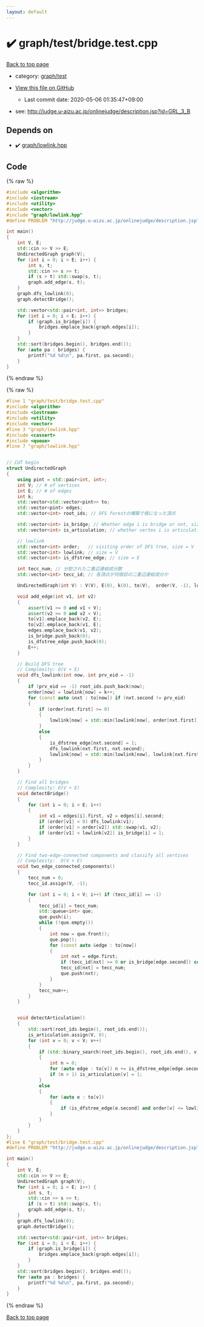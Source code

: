 ```yaml
---
layout: default
---
```


<!-- mathjax config similar to math.stackexchange -->
<script type="text/javascript" async
  src="https://cdnjs.cloudflare.com/ajax/libs/mathjax/2.7.5/MathJax.js?config=TeX-MML-AM_CHTML">
</script>
<script type="text/x-mathjax-config">
  MathJax.Hub.Config({
    TeX: { equationNumbers: { autoNumber: "AMS" }},
    tex2jax: {
      inlineMath: [ ['$','$'] ],
      processEscapes: true
    },
    "HTML-CSS": { matchFontHeight: false },
    displayAlign: "left",
    displayIndent: "2em"
  });
</script>

<script type="text/javascript" src="https://cdnjs.cloudflare.com/ajax/libs/jquery/3.4.1/jquery.min.js"></script>
<script src="https://cdn.jsdelivr.net/npm/jquery-balloon-js@1.1.2/jquery.balloon.min.js" integrity="sha256-ZEYs9VrgAeNuPvs15E39OsyOJaIkXEEt10fzxJ20+2I=" crossorigin="anonymous"></script>
<script type="text/javascript" src="../../../assets/js/copy-button.js"></script>
<link rel="stylesheet" href="../../../assets/css/copy-button.css" />


# :heavy_check_mark: graph/test/bridge.test.cpp

<a href="../../../index.html">Back to top page</a>

* category: <a href="../../../index.html#cb3e5c672d961db00b76e36ddf5c068a">graph/test</a>
* <a href="{{ site.github.repository_url }}/blob/master/graph/test/bridge.test.cpp">View this file on GitHub</a>
    - Last commit date: 2020-05-06 01:35:47+09:00


* see: <a href="http://judge.u-aizu.ac.jp/onlinejudge/description.jsp?id=GRL_3_B">http://judge.u-aizu.ac.jp/onlinejudge/description.jsp?id=GRL_3_B</a>


## Depends on

* :heavy_check_mark: <a href="../../../library/graph/lowlink.hpp.html">graph/lowlink.hpp</a>


## Code

<a id="unbundled"></a>
{% raw %}
```cpp
#include <algorithm>
#include <iostream>
#include <utility>
#include <vector>
#include "graph/lowlink.hpp"
#define PROBLEM "http://judge.u-aizu.ac.jp/onlinejudge/description.jsp?id=GRL_3_B"

int main()
{
    int V, E;
    std::cin >> V >> E;
    UndirectedGraph graph(V);
    for (int i = 0; i < E; i++) {
        int s, t;
        std::cin >> s >> t;
        if (s > t) std::swap(s, t);
        graph.add_edge(s, t);
    }
    graph.dfs_lowlink(0);
    graph.detectBridge();

    std::vector<std::pair<int, int>> bridges;
    for (int i = 0; i < E; i++) {
        if (graph.is_bridge[i]) {
            bridges.emplace_back(graph.edges[i]);
        }
    }
    std::sort(bridges.begin(), bridges.end());
    for (auto pa : bridges) {
        printf("%d %d\n", pa.first, pa.second);
    }
}

```
{% endraw %}

<a id="bundled"></a>
{% raw %}
```cpp
#line 1 "graph/test/bridge.test.cpp"
#include <algorithm>
#include <iostream>
#include <utility>
#include <vector>
#line 3 "graph/lowlink.hpp"
#include <cassert>
#include <queue>
#line 7 "graph/lowlink.hpp"


// CUT begin
struct UndirectedGraph
{
    using pint = std::pair<int, int>;
    int V; // # of vertices
    int E; // # of edges
    int k;
    std::vector<std::vector<pint>> to;
    std::vector<pint> edges;
    std::vector<int> root_ids; // DFS forestの構築で根になった頂点

    std::vector<int> is_bridge; // Whether edge i is bridge or not, size = E
    std::vector<int> is_articulation; // whether vertex i is articulation point or not, size = V

    // lowlink
    std::vector<int> order;   // visiting order of DFS tree, size = V
    std::vector<int> lowlink; // size = V
    std::vector<int> is_dfstree_edge; // size = E

    int tecc_num; // 分割された二重辺連結成分数
    std::vector<int> tecc_id; // 各頂点が何個目の二重辺連結成分か

    UndirectedGraph(int V) : V(V), E(0), k(0), to(V),  order(V, -1), lowlink(V, -1) {}

    void add_edge(int v1, int v2)
    {
        assert(v1 >= 0 and v1 < V);
        assert(v2 >= 0 and v2 < V);
        to[v1].emplace_back(v2, E);
        to[v2].emplace_back(v1, E);
        edges.emplace_back(v1, v2);
        is_bridge.push_back(0);
        is_dfstree_edge.push_back(0);
        E++;
    }

    // Build DFS tree
    // Complexity: O(V + E)
    void dfs_lowlink(int now, int prv_eid = -1)
    {
        if (prv_eid == -1) root_ids.push_back(now);
        order[now] = lowlink[now] = k++;
        for (const auto &nxt : to[now]) if (nxt.second != prv_eid)
        {
            if (order[nxt.first] >= 0)
            {
                lowlink[now] = std::min(lowlink[now], order[nxt.first]);
            }
            else
            {
                is_dfstree_edge[nxt.second] = 1;
                dfs_lowlink(nxt.first, nxt.second);
                lowlink[now] = std::min(lowlink[now], lowlink[nxt.first]);
            }
        }
    }

    // Find all bridges
    // Complexity: O(V + E)
    void detectBridge()
    {
        for (int i = 0; i < E; i++)
        {
            int v1 = edges[i].first, v2 = edges[i].second;
            if (order[v1] < 0) dfs_lowlink(v1);
            if (order[v1] > order[v2]) std::swap(v1, v2);
            if (order[v1] < lowlink[v2]) is_bridge[i] = 1;
        }
    }

    // Find two-edge-connected components and classify all vertices
    // Complexity:  O(V + E)
    void two_edge_connected_components()
    {
        tecc_num = 0;
        tecc_id.assign(V, -1);

        for (int i = 0; i < V; i++) if (tecc_id[i] == -1)
        {
            tecc_id[i] = tecc_num;
            std::queue<int> que;
            que.push(i);
            while (!que.empty())
            {
                int now = que.front();
                que.pop();
                for (const auto &edge : to[now])
                {
                    int nxt = edge.first;
                    if (tecc_id[nxt] >= 0 or is_bridge[edge.second]) continue;
                    tecc_id[nxt] = tecc_num;
                    que.push(nxt);
                }
            }
            tecc_num++;
        }
    }


    void detectArticulation()
    {
        std::sort(root_ids.begin(), root_ids.end());
        is_articulation.assign(V, 0);
        for (int v = 0; v < V; v++)
        {
            if (std::binary_search(root_ids.begin(), root_ids.end(), v))
            {
                int n = 0;
                for (auto edge : to[v]) n += is_dfstree_edge[edge.second];
                if (n > 1) is_articulation[v] = 1;
            }
            else
            {
                for (auto e : to[v])
                {
                    if (is_dfstree_edge[e.second] and order[v] <= lowlink[e.first]) is_articulation[v] = 1;
                }
            }
        }
    }
};
#line 6 "graph/test/bridge.test.cpp"
#define PROBLEM "http://judge.u-aizu.ac.jp/onlinejudge/description.jsp?id=GRL_3_B"

int main()
{
    int V, E;
    std::cin >> V >> E;
    UndirectedGraph graph(V);
    for (int i = 0; i < E; i++) {
        int s, t;
        std::cin >> s >> t;
        if (s > t) std::swap(s, t);
        graph.add_edge(s, t);
    }
    graph.dfs_lowlink(0);
    graph.detectBridge();

    std::vector<std::pair<int, int>> bridges;
    for (int i = 0; i < E; i++) {
        if (graph.is_bridge[i]) {
            bridges.emplace_back(graph.edges[i]);
        }
    }
    std::sort(bridges.begin(), bridges.end());
    for (auto pa : bridges) {
        printf("%d %d\n", pa.first, pa.second);
    }
}

```
{% endraw %}

<a href="../../../index.html">Back to top page</a>

